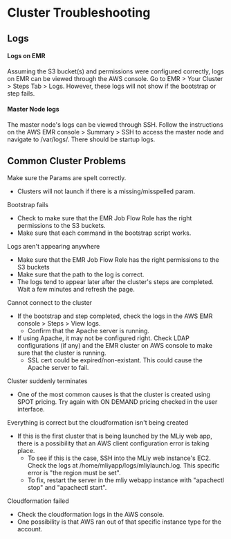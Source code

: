 # Cluster Troubleshooting

## Logs

#### Logs on EMR
Assuming the S3 bucket(s) and permissions were configured correctly, logs on EMR can be viewed through the AWS console. Go to EMR > Your Cluster > Steps Tab > Logs. However, these logs will not show if the bootstrap or step fails.


#### Master Node logs
The master node's logs can be viewed through SSH. Follow the instructions on the AWS EMR console > Summary > SSH to access the master node and navigate to /var/logs/. There should be startup logs.

## Common Cluster Problems
Make sure the Params are spelt correctly. 
- Clusters will not launch if there is a missing/misspelled param.

Bootstrap fails
- Check to make sure that the EMR Job Flow Role has the right permissions to the S3 buckets.
- Make sure that each command in the bootstrap script works.

Logs aren't appearing anywhere
- Make sure that the EMR Job Flow Role has the right permissions to the S3 buckets
- Make sure that the path to the log is correct.
- The logs tend to appear later after the cluster's steps are completed. Wait a few minutes and refresh the page.

Cannot connect to the cluster
- If the bootstrap and step completed, check the logs in the AWS EMR console > Steps > View logs.
    - Confirm that the Apache server is running.
- If using Apache, it may not be configured right. Check LDAP configurations (if any) and the EMR cluster on AWS console to make sure that the cluster is running.
    - SSL cert could be expired/non-existant. This could cause the Apache server to fail.

Cluster suddenly terminates
- One of the most common causes is that the cluster is created using SPOT pricing. Try again with ON DEMAND pricing checked in the user interface.

Everything is correct but the cloudformation isn't being created
- If this is the first cluster that is being launched by the MLiy web app, there is a possibility that an AWS client configuration error is taking place.
    - To see if this is the case, SSH into the MLiy web instance's EC2. Check the logs at /home/mliyapp/logs/mliylaunch.log. This specific error is "the region must be set".
    - To fix, restart the server in the mliy webapp instance with "apachectl stop" and "apachectl start".

Cloudformation failed
- Check the cloudformation logs in the AWS console. 
- One possibility is that AWS ran out of that specific instance type for the account.

